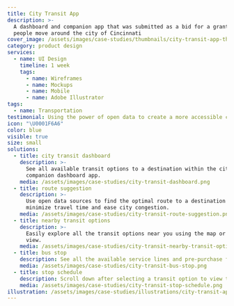 ```yaml
---
title: City Transit App
description: >-
  A dashboard and companion app that was submitted as a bid for a grant to help
  people move around the city of Cincinnati
cover_image: /assets/images/case-studies/thumbnails/city-transit-app-thumbnail.png
category: product design
services:
  - name: UI Design
    timeline: 1 week
    tags:
      - name: Wireframes
      - name: Mockups
      - name: Mobile
      - name: Adobe Illustrator
tags:
  - name: Transportation
testimonial: Using the power of open data to create a more accessible city
icon: "\U0001F6A6"
color: blue
visible: true
size: small
solutions:
  - title: city transit dashboard
    description: >-
      See all available transit options to a destination within the city on this
      companion dashboard app.
    media: /assets/images/case-studies/city-transit-dashboard.png
  - title: route suggestion
    description: >-
      Use open data sources to find the optimal route to a destination to
      minimize travel time and ease city congestion.
    media: /assets/images/case-studies/city-transit-route-suggestion.png
  - title: nearby transit options
    description: >-
      Easily explore all the transit options near you using the map or list
      view.
    media: /assets/images/case-studies/city-transit-nearby-transit-options.png
  - title: bus stop
    description: See all the available service lines and pre-purchase fares.
    media: /assets/images/case-studies/city-transit-bus-stop.png
  - title: stop schedule
    description: Scroll down after selecting a transit option to view the arrival schedule.
    media: /assets/images/case-studies/city-transit-stop-schedule.png
illustration: /assets/images/case-studies/illustrations/city-transit-app-illustration.svg
---
```


